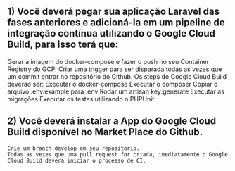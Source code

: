 
## 1) Você deverá pegar sua aplicação Laravel das fases anteriores e adicioná-la em um pipeline de integração contínua utilizando o Google Cloud Build, para isso terá que:

Gerar a imagem do docker-compose e fazer o push no seu Container Registry do GCP. 
Criar uma trigger para ser disparada todas as vezes que um commit entrar no repositório do Github.
Os steps do Google Cloud Build deverão ser:
	Executar o docker-compose
	Executar o composer
	Copiar o arquivo .env.example para .env
	Rodar um artisan key:generate
	Executar as migrações
	Executar os testes utilizando o PHPUnit

## 2) Você deverá instalar a App do Google Cloud Build disponível no Market Place do Github.
	Crie um branch develop em seu repositório. 
	Todas as vezes que uma pull request for criada, imediatamente o Google Cloud Build deverá iniciar o processo de CI.